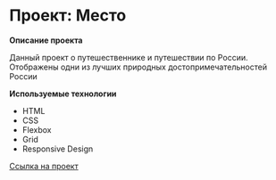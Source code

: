 # Проект: Место

**Описание проекта**

Данный проект о путешественнике и путешествии по России. Отображены одни из лучших природных достопримечательностей России

**Используемые технологии**

- HTML
- CSS
- Flexbox
- Grid
- Responsive Design

[Ссылка на проект](https://ihswomen.github.io/mesto-project/)
